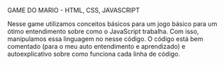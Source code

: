 GAME DO MARIO - HTML, CSS, JAVASCRIPT

Nesse game utilizamos conceitos básicos para um jogo básico para um ótimo entendimento sobre como o JavaScript trabalha. Com isso, manipulamos essa linguagem no nesse código.
O código está bem comentado (para o meu auto entendimento e aprendizado) e autoexplicativo sobre como funciona cada linha de código.
